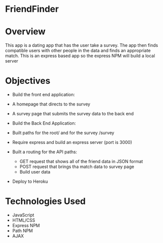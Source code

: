 # FriendFinder

# Overview
This app is a dating app that has the user take a survey. The app then finds compatible users with other people in the data and finds an appropriate match. This is an express based app so the express NPM will build a local server

# Objectives
- Build the front end application:

- A homepage that directs to the survey
- A survey page that submits the survey data to the back end
- Build the Back End Application:

- Built paths for the root/ and for the survey /survey

- Require express and build an express server (port is 3000)

- Built a routing for the API paths:

  - GET request that shows all of the friend data in JSON format
  - POST request that brings tha match data to survey page
  - Build user data

- Deploy to Heroku

# Technologies Used
* JavaScript
* HTML/CSS
* Express NPM
* Path NPM
* AJAX
